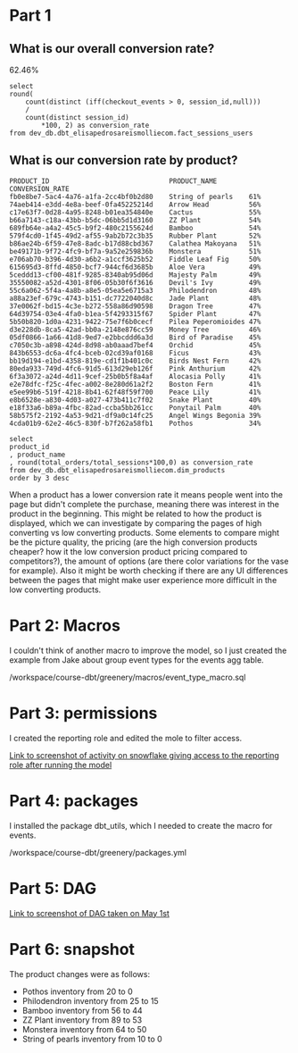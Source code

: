 # Part 1

## What is our overall conversion rate?

62.46%

```
select
round(
    count(distinct (iff(checkout_events > 0, session_id,null)))
    /
    count(distinct session_id)
        *100, 2) as conversion_rate
from dev_db.dbt_elisapedrosareismolliecom.fact_sessions_users
```

## What is our conversion rate by product?

```
PRODUCT_ID	                            PRODUCT_NAME	    CONVERSION_RATE
fb0e8be7-5ac4-4a76-a1fa-2cc4bf0b2d80	String of pearls	61%
74aeb414-e3dd-4e8a-beef-0fa45225214d	Arrow Head	        56%
c17e63f7-0d28-4a95-8248-b01ea354840e	Cactus	            55%
b66a7143-c18a-43bb-b5dc-06bb5d1d3160	ZZ Plant	        54%
689fb64e-a4a2-45c5-b9f2-480c2155624d	Bamboo	            54%
579f4cd0-1f45-49d2-af55-9ab2b72c3b35	Rubber Plant	    52%
b86ae24b-6f59-47e8-8adc-b17d88cbd367	Calathea Makoyana	51%
be49171b-9f72-4fc9-bf7a-9a52e259836b	Monstera	        51%
e706ab70-b396-4d30-a6b2-a1ccf3625b52	Fiddle Leaf Fig	    50%
615695d3-8ffd-4850-bcf7-944cf6d3685b	Aloe Vera	        49%
5ceddd13-cf00-481f-9285-8340ab95d06d	Majesty Palm	    49%
35550082-a52d-4301-8f06-05b30f6f3616	Devil's Ivy	        49%
55c6a062-5f4a-4a8b-a8e5-05ea5e6715a3	Philodendron	    48%
a88a23ef-679c-4743-b151-dc7722040d8c	Jade Plant	        48%
37e0062f-bd15-4c3e-b272-558a86d90598	Dragon Tree	        47%
64d39754-03e4-4fa0-b1ea-5f4293315f67	Spider Plant	    47%
5b50b820-1d0a-4231-9422-75e7f6b0cecf	Pilea Peperomioides	47%
d3e228db-8ca5-42ad-bb0a-2148e876cc59	Money Tree	        46%
05df0866-1a66-41d8-9ed7-e2bbcddd6a3d	Bird of Paradise	45%
c7050c3b-a898-424d-8d98-ab0aaad7bef4	Orchid	            45%
843b6553-dc6a-4fc4-bceb-02cd39af0168	Ficus	            43%
bb19d194-e1bd-4358-819e-cd1f1b401c0c	Birds Nest Fern	    42%
80eda933-749d-4fc6-91d5-613d29eb126f	Pink Anthurium	    42%
6f3a3072-a24d-4d11-9cef-25b0b5f8a4af	Alocasia Polly	    41%
e2e78dfc-f25c-4fec-a002-8e280d61a2f2	Boston Fern	        41%
e5ee99b6-519f-4218-8b41-62f48f59f700	Peace Lily	        41%
e8b6528e-a830-4d03-a027-473b411c7f02	Snake Plant	        40%
e18f33a6-b89a-4fbc-82ad-ccba5bb261cc	Ponytail Palm	    40%
58b575f2-2192-4a53-9d21-df9a0c14fc25	Angel Wings Begonia	39%
4cda01b9-62e2-46c5-830f-b7f262a58fb1	Pothos	            34%
```

```
select 
product_id
, product_name
, round(total_orders/total_sessions*100,0) as conversion_rate
from dev_db.dbt_elisapedrosareismolliecom.dim_products
order by 3 desc
```


When a product has a lower conversion rate it means people went into the page but didn't complete the purchase, meaning there was interest in the product in the beginning. This might be related to how the product is displayed, which we can investigate by comparing the pages of high converting vs low converting products. Some elements to compare might be the picture quality, the pricing (are the high conversion products cheaper? how it the low conversion product pricing compared to competitors?), the amount of options (are there color variations for the vase for example). Also it might be worth checking if there are any UI differences between the pages that might make user experience more difficult in the low converting products.

# Part 2: Macros

I couldn't think of another macro to improve the model, so I just created the example from Jake about group event types for the events agg table.

/workspace/course-dbt/greenery/macros/event_type_macro.sql

# Part 3: permissions

I created the reporting role and edited the mole to filter access.

[Link to screenshot of activity on snowflake giving access to the reporting role after running the model](https://github.com/Liiisapedrosa/course-dbt/blob/main/Screenshot%202023-05-01%20at%2015.01.43.png)

# Part 4: packages

I installed the package dbt_utils, which I needed to create the macro for events. 

/workspace/course-dbt/greenery/packages.yml

# Part 5: DAG

[Link to screenshot of DAG taken on May 1st](https://github.com/Liiisapedrosa/course-dbt/blob/main/Screenshot%202023-05-01%20at%2015.06.31.png)

# Part 6: snapshot

The product changes were as follows:

* Pothos inventory from 20 to 0
* Philodendron inventory from 25 to 15
* Bamboo inventory from 56 to 44
* ZZ Plant inventory from 89 to 53
* Monstera inventory from 64 to 50
* String of pearls inventory from 10 to 0


